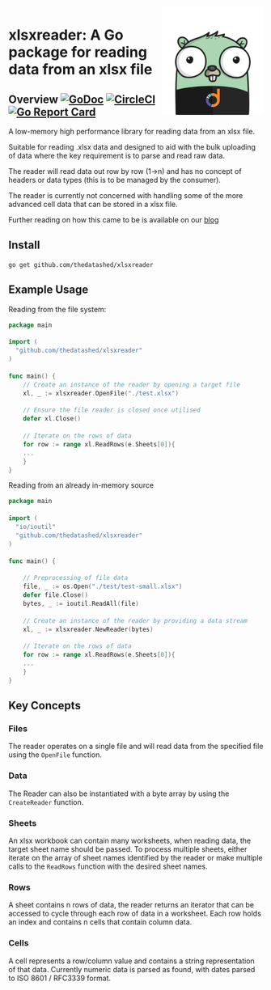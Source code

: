 <img align="right" width="200" src="./logo.jpeg" alt="xlsxreader logo">

# xlsxreader: A Go package for reading data from an xlsx file

## Overview [![GoDoc](https://godoc.org/github.com/thedatashed/xlsxreader?status.svg)](https://godoc.org/github.com/thedatashed/xlsxreader) [![CircleCI](https://circleci.com/gh/TheDataShed/xlsxreader.svg?style=shield&circle-token=278b8226f604014c183d01a96d4eb6ead9d0bc79)](https://github.com/TheDataShed/xlsxreader) [![Go Report Card](https://goreportcard.com/badge/github.com/thedatashed/xlsxreader)](https://goreportcard.com/report/github.com/thedatashed/xlsxreader)

A low-memory high performance library for reading data from an xlsx file.

Suitable for reading .xlsx data and designed to aid with the bulk uploading of data where the key requirement is to parse and read raw data.

The reader will read data out row by row (1->n) and has no concept of headers or data types (this is to be managed by the consumer).

The reader is currently not concerned with handling some of the more advanced cell data that can be stored in a xlsx file.

Further reading on how this came to be is available on our [blog](https://www.thedatashed.co.uk/2019/02/13/go-shedsheet-reader/)

## Install

```
go get github.com/thedatashed/xlsxreader
```

## Example Usage
Reading from the file system:

```go
package main

import (
  "github.com/thedatashed/xlsxreader"
)

func main() {
    // Create an instance of the reader by opening a target file
    xl, _ := xlsxreader.OpenFile("./test.xlsx")

    // Ensure the file reader is closed once utilised
    defer xl.Close()

    // Iterate on the rows of data
    for row := range xl.ReadRows(e.Sheets[0]){
    ...
    }
}
```

Reading from an already in-memory source
```go
package main

import (
  "io/ioutil"
  "github.com/thedatashed/xlsxreader"
)

func main() {

    // Preprocessing of file data
    file, _ := os.Open("./test/test-small.xlsx")
    defer file.Close()
    bytes, _ := ioutil.ReadAll(file)

    // Create an instance of the reader by providing a data stream
    xl, _ := xlsxreader.NewReader(bytes)

    // Iterate on the rows of data
    for row := range xl.ReadRows(e.Sheets[0]){
    ...
    }
}
```

## Key Concepts

### Files
The reader operates on a single file and will read data from the specified file using the `OpenFile` function.

### Data
The Reader can also be instantiated with a byte array by using the `CreateReader` function.

### Sheets
An xlsx workbook can contain many worksheets, when reading data, the target sheet name should be passed. To process multiple sheets, either iterate on the array of sheet names identified by the reader or make multiple calls to the `ReadRows` function with the desired sheet names.

### Rows
A sheet contains n rows of data, the reader returns an iterator that can be accessed to cycle through each row of data in a worksheet. Each row holds an index and contains n cells that contain column data.

### Cells
A cell represents a row/column value and contains a string representation of that data. Currently numeric data is parsed as found, with dates parsed to ISO 8601 / RFC3339 format.
